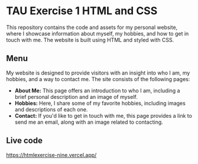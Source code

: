 # TAU Exercise 1 HTML and CSS

This repository contains the code and assets for my personal website, where I showcase information about myself, my hobbies, and how to get in touch with me. The website is built using HTML and styled with CSS.

## Menu
My website is designed to provide visitors with an insight into who I am, my hobbies, and a way to contact me. The site consists of the following pages:

- **About Me:** This page offers an introduction to who I am, including a brief personal description and an image of myself.
- **Hobbies:** Here, I share some of my favorite hobbies, including images and descriptions of each one.
- **Contact:** If you'd like to get in touch with me, this page provides a link to send me an email, along with an image related to contacting.

## Live code
https://htmlexercise-nine.vercel.app/
